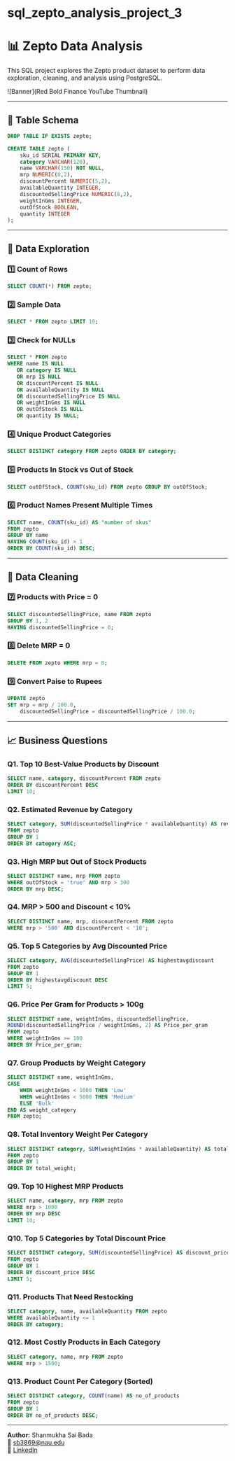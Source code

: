 # sql_zepto_analysis_project_3
# 📊 Zepto Data Analysis

This SQL project explores the Zepto product dataset to perform data exploration, cleaning, and analysis using PostgreSQL.

![Banner](Red Bold Finance YouTube Thumbnail)

---

## 📁 Table Schema

```sql
DROP TABLE IF EXISTS zepto;

CREATE TABLE zepto (
    sku_id SERIAL PRIMARY KEY,
    category VARCHAR(120),
    name VARCHAR(150) NOT NULL,
    mrp NUMERIC(8,2),
    discountPercent NUMERIC(5,2),
    availableQuantity INTEGER,
    discountedSellingPrice NUMERIC(8,2),
    weightInGms INTEGER,
    outOfStock BOOLEAN,
    quantity INTEGER
);
```

---

## 📌 Data Exploration

### 1️⃣ Count of Rows
```sql
SELECT COUNT(*) FROM zepto;
```

### 2️⃣ Sample Data
```sql
SELECT * FROM zepto LIMIT 10;
```

### 3️⃣ Check for NULLs
```sql
SELECT * FROM zepto 
WHERE name IS NULL 
   OR category IS NULL 
   OR mrp IS NULL 
   OR discountPercent IS NULL 
   OR availableQuantity IS NULL 
   OR discountedSellingPrice IS NULL 
   OR weightInGms IS NULL 
   OR outOfStock IS NULL 
   OR quantity IS NULL;
```

### 4️⃣ Unique Product Categories
```sql
SELECT DISTINCT category FROM zepto ORDER BY category;
```

### 5️⃣ Products In Stock vs Out of Stock
```sql
SELECT outOfStock, COUNT(sku_id) FROM zepto GROUP BY outOfStock;
```

### 6️⃣ Product Names Present Multiple Times
```sql
SELECT name, COUNT(sku_id) AS "number of skus"
FROM zepto
GROUP BY name
HAVING COUNT(sku_id) > 1
ORDER BY COUNT(sku_id) DESC;
```

---

## 🧹 Data Cleaning

### 7️⃣ Products with Price = 0
```sql
SELECT discountedSellingPrice, name FROM zepto
GROUP BY 1, 2
HAVING discountedSellingPrice = 0;
```

### 8️⃣ Delete MRP = 0
```sql
DELETE FROM zepto WHERE mrp = 0;
```

### 9️⃣ Convert Paise to Rupees
```sql
UPDATE zepto
SET mrp = mrp / 100.0,
    discountedSellingPrice = discountedSellingPrice / 100.0;
```

---

## 📈 Business Questions

### Q1. Top 10 Best-Value Products by Discount
```sql
SELECT name, category, discountPercent FROM zepto
ORDER BY discountPercent DESC
LIMIT 10;
```

### Q2. Estimated Revenue by Category
```sql
SELECT category, SUM(discountedSellingPrice * availableQuantity) AS revenue
FROM zepto
GROUP BY 1
ORDER BY category ASC;
```

### Q3. High MRP but Out of Stock Products
```sql
SELECT DISTINCT name, mrp FROM zepto
WHERE outOfStock = 'true' AND mrp > 300
ORDER BY mrp DESC;
```

### Q4. MRP > 500 and Discount < 10%
```sql
SELECT DISTINCT name, mrp, discountPercent FROM zepto
WHERE mrp > '500' AND discountPercent < '10';
```

### Q5. Top 5 Categories by Avg Discounted Price
```sql
SELECT category, AVG(discountedSellingPrice) AS highestavgdiscount
FROM zepto
GROUP BY 1
ORDER BY highestavgdiscount DESC
LIMIT 5;
```

### Q6. Price Per Gram for Products > 100g
```sql
SELECT DISTINCT name, weightInGms, discountedSellingPrice,
ROUND(discountedSellingPrice / weightInGms, 2) AS Price_per_gram
FROM zepto
WHERE weightInGms >= 100
ORDER BY Price_per_gram;
```

### Q7. Group Products by Weight Category
```sql
SELECT DISTINCT name, weightInGms,
CASE 
    WHEN weightInGms < 1000 THEN 'Low'
    WHEN weightInGms < 5000 THEN 'Medium'
    ELSE 'Bulk'
END AS weight_category
FROM zepto;
```

### Q8. Total Inventory Weight Per Category
```sql
SELECT DISTINCT category, SUM(weightInGms * availableQuantity) AS total_weight
FROM zepto
GROUP BY 1
ORDER BY total_weight;
```

### Q9. Top 10 Highest MRP Products
```sql
SELECT name, category, mrp FROM zepto
WHERE mrp > 1000
ORDER BY mrp DESC
LIMIT 10;
```

### Q10. Top 5 Categories by Total Discount Price
```sql
SELECT DISTINCT category, SUM(discountedSellingPrice) AS discount_price
FROM zepto
GROUP BY 1
ORDER BY discount_price DESC
LIMIT 5;
```

### Q11. Products That Need Restocking
```sql
SELECT category, name, availableQuantity FROM zepto
WHERE availableQuantity <= 1
ORDER BY category;
```

### Q12. Most Costly Products in Each Category
```sql
SELECT category, name, mrp FROM zepto
WHERE mrp > 1500;
```

### Q13. Product Count Per Category (Sorted)
```sql
SELECT DISTINCT category, COUNT(name) AS no_of_products
FROM zepto
GROUP BY 1
ORDER BY no_of_products DESC;
```

---

**Author:** Shanmukha Sai Bada  
📧 sb3869@nau.edu  
🔗 [LinkedIn](https://www.linkedin.com/in/shanmukha-sai-bada/)
